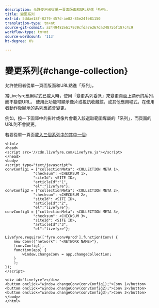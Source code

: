 ```yaml
---
description: 允許使用者從單一頁面版面和URL點進「系列」。
title: 變更系列
exl-id: 5ddae18f-0279-457d-ae02-85e24fe81150
translation-type: tm+mt
source-git-commit: a2449482e617939cfda7e367da34875bf187c4c9
workflow-type: tm+mt
source-wordcount: '113'
ht-degree: 0%

---
```


# 變更系列{#change-collection}

允許使用者從單一頁面版面和URL點進「系列」。

當Livefyre應用程式已載入時，使用「變更系列委派」來變更頁面上顯示的系列，而不變更URL。 使用此功能可顯示像片或視訊收藏館，或其他應用程式，在使用者動作後顯示的系列應該會變更。

例如，按一下圖庫中的影片或像片會載入該選取範圍專屬的「系列」，而頁面的URL則不會變更。

若要從單一頁面[載入三個系列中的其中一個](../c-advanced-topics/t-display-comment-count.md#t_display_comment_count):

```
<html> 
<head> 
<script src='//cdn.livefyre.com/Livefyre.js'></script> 
</head> 
<body> 
<script type="text/javascript"> 
convConfig1 = {"collectionMeta": <COLLECTION META 1>, 
             "checksum": <CHECKSUM 1>, 
             "siteId": <SITE ID>, 
             "articleId":"1", 
             "el":"livefyre"}; 
convConfig2 = {"collectionMeta": <COLLECTION META 2>, 
             "checksum": <CHECKSUM 2>, 
             "siteId": <SITE ID>, 
             "articleId":"2", 
             "el":"livefyre"}; 
convConfig3 = {"collectionMeta": <COLLECTION META 3>, 
             "checksum": <CHECKSUM 3>, 
             "siteId": <SITE ID>, 
             "articleId":"3", 
             "el":"livefyre"}; 
  
Livefyre.require(['fyre.conv#prod'],function(Conv) { 
    new Conv({"network": "<NETWORK NAME>"}, 
    [convConfig1], 
    function(app) {  
        window.changeConv = app.changeCollection; 
    } 
    ); 
}); 
</script> 
  
<div id="livefyre"></div> 
<button onclick="window.changeConv(convConfig1);">Conv 1</button> 
<button onclick="window.changeConv(convConfig2);">Conv 2</button> 
<button onclick="window.changeConv(convConfig3);">Conv 3</button> 
</body> 
</html>
```
